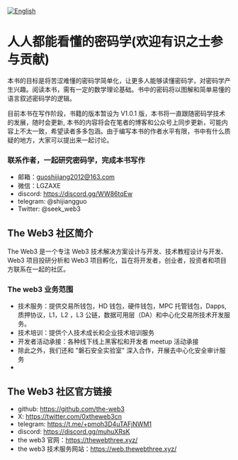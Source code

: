 [![English](https://img.shields.io/badge/English-README-blue)](EnglishReadme.md)


# 人人都能看懂的密码学(欢迎有识之士参与贡献)

本书的目标是将苦涩难懂的密码学简单化，让更多人能够读懂密码学，对密码学产生兴趣。阅读本书，需有一定的数学理论基础。书中的密码将以图解和简单易懂的语言叙述密码学的逻辑。

<!-- ### [第一章：序言](./preface/README.md)

### [第二章：密码学发展简史](./history/README.md)

### [第三章：对称加密和非对称加密](./encryptType/README.md)

### [第四章：单向散列函数 ](./Hash/README.md)

### [第五章：分组加密 ](./blockCipher/README.md)

### [第六章：消息认证码 ](./MAC/README.md)

### [第七章：PKI公钥基础设施 ](./PKI/README.md)

### [第八章：数字签名 ](./DigitalSignature/README.md)

### [第九章：秘密共享 ](./share/README.md)

### [第十章：MPC 多方计算概述 ](./MPC/README.md)

### [第十一章：不经意传输 ](./ot/README.md)

### [第十二章：混淆电路 ](./GC/README.md)

### [第十三章： 具体的 MPC 算法和代码实现 ](./MPC/mpc-implementation.md)

### [第十四章：零知识证明简介](./zkp/zkp_introduce.md)

### [第十五章：零知识证明应用](./zkp/app.md)

### [第十六章：Groth16 算法介绍和代码实现](./zkp/groth16.md)

### [第十七章：Sonic 算法介绍和代码实现]()

### [第十八章：Fractal 算法介绍和代码实现]()

### [第十九章：Halo 算法介绍和代码实现]()

### [第二十章：SuperSonic 算法介绍和代码实现]()

### [第二十一章：Marlin 算法介绍和代码实现]()

### [第二十二章：Plonk 算法介绍和代码实现]()

### [第二十三章：Zk-Stark 算法介绍和代码实现]()

### [第二十三章：国密 ](./china/README.md)

### [关于本书](./preface/README.md) -->


目前本书在写作阶段，书籍的版本暂设为 V1.0.1 版，本书将一直跟随密码学技术的发展，随时会更新, 本书的内容将会在笔者的博客和公众号上同步更新，可能内容上不太一致，希望读者多多包涵。由于编写本书的作者水平有限，书中有什么质疑的地方，大家可以提出来一起讨论。

### 联系作者，一起研究密码学，完成本书写作

- 邮箱：guoshijiang2012@163.com
- 微信：LGZAXE
- discord: https://discord.gg/WW86tqEw
- telegram: @shijiangguo
- Twitter: @seek_web3


## The Web3 社区简介
The Web3 是一个专注 Web3 技术解决方案设计与开发、技术教程设计与开发、Web3 项目投研分析和 Web3 项目孵化，旨在将开发者，创业者，投资者和项目方联系在一起的社区。

### The web3 业务范围

- 技术服务：提供交易所钱包，HD 钱包，硬件钱包，MPC 托管钱包，Dapps,  质押协议，L1，L2 ，L3 公链，数据可用层（DA）和中心化交易所技术开发服务。
- 技术培训：提供个人技术成长和企业技术培训服务
- 开发者活动承接：各种线下线上黑客松和开发者 meetup 活动承接
- 除此之外，我们还和 "磐石安全实验室" 深入合作，开展去中心化安全审计服务
- 
## The Web3 社区官方链接
- github: https://github.com/the-web3
- X: https://twitter.com/0xtheweb3cn
- telegram: https://t.me/+pmoh3D4uTAFjNWM1
- discord:  https://discord.gg/muhuXRsK
- the web3 官网：https://thewebthree.xyz/
- the web3 技术服务网站：https://web.thewebthree.xyz/


